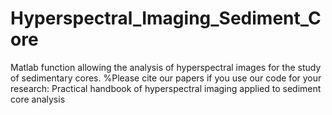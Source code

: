 # Hyperspectral_Imaging_Sediment_Core
Matlab function allowing the analysis of hyperspectral images for the study of sedimentary cores. %Please cite our papers if you use our code for your research: Practical handbook of hyperspectral imaging applied to sediment core analysis
